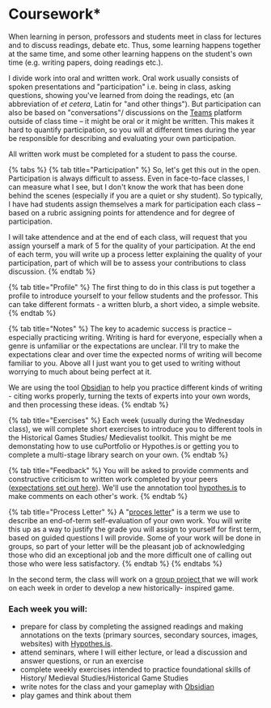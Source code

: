 # Coursework\*

When learning in person, professors and students meet in class for lectures and to discuss readings, debate etc. Thus, some learning happens together at the same time, and some other learning happens on the student's own time (e.g. writing papers, doing readings etc.).&#x20;

I divide work into oral and written work. Oral work usually consists of spoken presentations and "participation" i.e. being in class, asking questions, showing you've learned from doing the readings, etc (an abbreviation of _et cetera_, Latin for "and other things"). But participation can also be based on "conversations"/ discussions on the [Teams](../../digital-tools/teams.md) platform outside of class time – it might be oral or it might be written. This makes it hard to quantify participation, so you will at different times during the year be responsible for describing and evaluating your own participation.

All written work must be completed for a student to pass the course.&#x20;

{% tabs %}
{% tab title="Participation" %}
So, let's get this out in the open. Participation is always difficult to assess. Even in face-to-face classes, I can measure what I see, but I don't know the work that has been done behind the scenes (especially if you are a quiet or shy student). So typically, I have had students assign themselves a mark for participation each class – based on a rubric assigning points for attendence and for degree of participation.&#x20;

I will take attendence and at the end of each class, will request that you assign yourself a mark of 5 for the quality of your participation. At the end of each term, you will write up a process letter explaining the quality of your participation, part of which will be to assess your contributions to class discussion.
{% endtab %}

{% tab title="Profile" %}
The first thing to do in this class is put together a profile to introduce yourself to your fellow students and the professor. This can take different formats - a written blurb, a short video, a simple website.&#x20;
{% endtab %}

{% tab title="Notes" %}
The key to academic success is practice – especially practicing writing. Writing is hard for everyone, especially when a genre is unfamiliar or the expectations are unclear. I'll try to make the expectations clear and over time the expected norms of writing will become familiar to you. Above all I just want you to get used to writing without worrying to much about being perfect at it.&#x20;

We are using the tool [Obsidian](../../digital-tools/obsidian/) to help you practice different kinds of writing - citing works properly, turning the texts of experts into your own words, and then processing these ideas.&#x20;
{% endtab %}

{% tab title="Exercises" %}
Each week (usually during the Wednesday class), we will complete short exercises to introduce you to different tools in the Historical Games Studies/ Medievalist toolkit. This might be me demonstating how to use cuPortfolio or Hypothes.is or getting you to complete a multi-stage library search on your own.&#x20;
{% endtab %}

{% tab title="Feedback" %}
&#x20;You will be asked to provide comments and constructive criticism to written work completed by your peers ([expectations set out here](peer-feedback.md)). We'll use the annotation tool [hypothes.is](../../digital-tools/hypothes.is/) to make comments on each other's work.&#x20;
{% endtab %}

{% tab title="Process Letter" %}
A "[proces letter](process-letters.md)" is a term we use to describe an end-of-term self-evaluation of your own work. You will write this up as a way to justify the grade you will assign to yourself for first term, based on guided questions I will provide. Some of your work will be done in groups, so part of your letter will be the pleasant job of acknowledging those who did an exceptional job and the more difficult one of calling out those who were less  satisfactory.&#x20;
{% endtab %}
{% endtabs %}

In the second term, the class will work on a [group project ](game-design-project.md)that we will work on each week in order to develop a new historically- inspired game.&#x20;

### **Each week you will:**&#x20;

* prepare for class by completing the assigned readings and making annotations on the texts (primary sources, secondary sources, images, websites) with [Hypothes.is](../../digital-tools/hypothes.is/).
* attend seminars, where I will either lecture, or lead a discussion  and answer questions, or run an exercise
* complete weekly exercises intended to practice foundational skills of History/ Medieval Studies/Historical Game Studies
* write notes for the class and your gameplay with [Obsidian](../../digital-tools/obsidian/)
* play games and think about them

